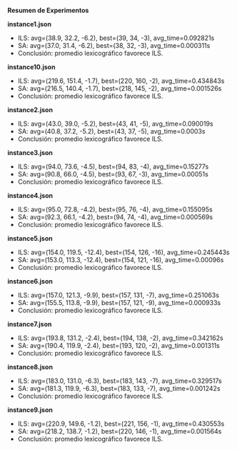**Resumen de Experimentos**

**instance1.json**
- ILS: avg=(38.9, 32.2, -6.2), best=(39, 34, -3), avg_time=0.092821s
- SA: avg=(37.0, 31.4, -6.2), best=(38, 32, -3), avg_time=0.000311s
- Conclusión: promedio lexicográfico favorece ILS.

**instance10.json**
- ILS: avg=(219.6, 151.4, -1.7), best=(220, 160, -2), avg_time=0.434843s
- SA: avg=(216.5, 140.4, -1.7), best=(218, 145, -2), avg_time=0.001526s
- Conclusión: promedio lexicográfico favorece ILS.

**instance2.json**
- ILS: avg=(43.0, 39.0, -5.2), best=(43, 41, -5), avg_time=0.090019s
- SA: avg=(40.8, 37.2, -5.2), best=(43, 37, -5), avg_time=0.0003s
- Conclusión: promedio lexicográfico favorece ILS.

**instance3.json**
- ILS: avg=(94.0, 73.6, -4.5), best=(94, 83, -4), avg_time=0.15277s
- SA: avg=(90.8, 66.0, -4.5), best=(93, 67, -3), avg_time=0.00051s
- Conclusión: promedio lexicográfico favorece ILS.

**instance4.json**
- ILS: avg=(95.0, 72.8, -4.2), best=(95, 76, -4), avg_time=0.155095s
- SA: avg=(92.3, 66.1, -4.2), best=(94, 74, -4), avg_time=0.000569s
- Conclusión: promedio lexicográfico favorece ILS.

**instance5.json**
- ILS: avg=(154.0, 119.5, -12.4), best=(154, 126, -16), avg_time=0.245443s
- SA: avg=(153.0, 113.3, -12.4), best=(154, 121, -16), avg_time=0.00096s
- Conclusión: promedio lexicográfico favorece ILS.

**instance6.json**
- ILS: avg=(157.0, 121.3, -9.9), best=(157, 131, -7), avg_time=0.251063s
- SA: avg=(155.5, 113.8, -9.9), best=(157, 121, -9), avg_time=0.000933s
- Conclusión: promedio lexicográfico favorece ILS.

**instance7.json**
- ILS: avg=(193.8, 131.2, -2.4), best=(194, 138, -2), avg_time=0.342162s
- SA: avg=(190.4, 119.9, -2.4), best=(193, 120, -2), avg_time=0.001311s
- Conclusión: promedio lexicográfico favorece ILS.

**instance8.json**
- ILS: avg=(183.0, 131.0, -6.3), best=(183, 143, -7), avg_time=0.329517s
- SA: avg=(181.3, 119.9, -6.3), best=(183, 133, -7), avg_time=0.001242s
- Conclusión: promedio lexicográfico favorece ILS.

**instance9.json**
- ILS: avg=(220.9, 149.6, -1.2), best=(221, 156, -1), avg_time=0.430553s
- SA: avg=(218.2, 138.7, -1.2), best=(220, 146, -1), avg_time=0.001564s
- Conclusión: promedio lexicográfico favorece ILS.

